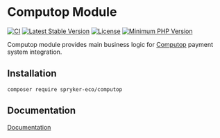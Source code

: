 # Computop Module

[![CI](https://github.com/spryker-eco/computop/actions/workflows/ci.yml/badge.svg)](https://github.com/spryker-eco/computop/actions/workflows/ci.yml)
[![Latest Stable Version](https://poser.pugx.org/spryker-eco/computop/v/stable.svg)](https://packagist.org/packages/spryker-eco/computop)
[![License](https://img.shields.io/github/license/spryker-eco/computop.svg?b=master)](https://github.com/spryker-eco/computop)
[![Minimum PHP Version](https://img.shields.io/badge/php-%3E%3D%208.1-8892BF.svg)](https://php.net/)

Computop module provides main business logic for [Computop](https://computop.com/) payment system integration.

## Installation

```
composer require spryker-eco/computop
```

## Documentation

[Documentation](https://docs.spryker.com/)
